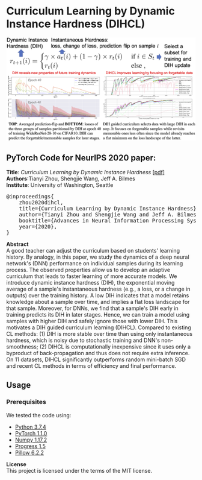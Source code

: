 # Curriculum Learning by Dynamic Instance Hardness (DIHCL)

<img src="dihcl_thumbnail.png">

## PyTorch Code for NeurIPS 2020 paper:

<b>Title</b>: <i>Curriculum Learning by Dynamic Instance Hardness</i> <a href="./paper/dihcl_neurips2020_main.pdf">[pdf]</a>\
<b>Authors</b>:Tianyi Zhou, Shengjie Wang, Jeff A. Bilmes\
<b>Institute</b>: University of Washington, Seattle

<pre>
@inproceedings{
    zhou2020dihcl,
    title={Curriculum Learning by Dynamic Instance Hardness},
    author={Tianyi Zhou and Shengjie Wang and Jeff A. Bilmes},
    booktitle={Advances in Neural Information Processing Systems 34 (NeurIPS)},
    year={2020},
}</pre>

<b>Abstract</b>\
A good teacher can adjust the curriculum based on students' learning history. By analogy, in this paper, we study the dynamics of a deep neural network's (DNN) performance on individual samples during its learning process. The observed properties allow us to develop an adaptive curriculum that leads to faster learning of more accurate models. We introduce dynamic instance hardness (DIH), the exponential moving average of a sample's instantaneous hardness (e.g., a loss, or a change in outputs) over the training history. A low DIH indicates that a model retains knowledge about a sample over time, and implies a flat loss landscape for that sample. Moreover, for DNNs, we find that a sample's DIH early in training predicts its DIH in later stages. Hence, we can train a model using samples with higher DIH and safely ignore those with lower DIH. This motivates a DIH guided curriculum learning (DIHCL). Compared to existing CL methods: (1) DIH is more stable over time than using only instantaneous hardness, which is noisy due to stochastic training and DNN's non-smoothness; (2) DIHCL is computationally inexpensive since it uses only a byproduct of back-propagation and thus does not require extra inference. On 11 datasets, DIHCL significantly outperforms random mini-batch SGD and recent CL methods in terms of efficiency and final performance.

## Usage 

### Prerequisites
We tested the code using:
- [Python 3.7.4](https://www.python.org/)
- [PyTorch 1.1.0](https://pytorch.org/)
- [Numpy 1.17.2](http://www.numpy.org/)
- [Progress 1.5](https://github.com/verigak/progress/)
- [Pillow 6.2.2](https://pillow.readthedocs.io/en/stable/)

<b>License</b>\
This project is licensed under the terms of the MIT license.
